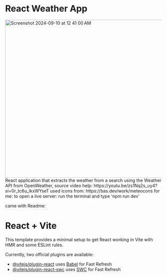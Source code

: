 # React Weather App
<img width="509" alt="Screenshot 2024-09-10 at 12 41 00 AM" src="https://github.com/user-attachments/assets/c273ce6d-a269-4ea0-9fae-d408b5d9075b">
React application that extracts the weather from a search using the Weather API from OpenWeather,
source video help: https://youtu.be/zs1Nq2s_uy4?si=0r_tc6u_lkxWYseT
used icons from: https://bas.dev/work/meteocons
for me: to open a live server: run the terminal and type 'npm run dev'

came with Readme:
# React + Vite

This template provides a minimal setup to get React working in Vite with HMR and some ESLint rules.

Currently, two official plugins are available:

- [@vitejs/plugin-react](https://github.com/vitejs/vite-plugin-react/blob/main/packages/plugin-react/README.md) uses [Babel](https://babeljs.io/) for Fast Refresh
- [@vitejs/plugin-react-swc](https://github.com/vitejs/vite-plugin-react-swc) uses [SWC](https://swc.rs/) for Fast Refresh
